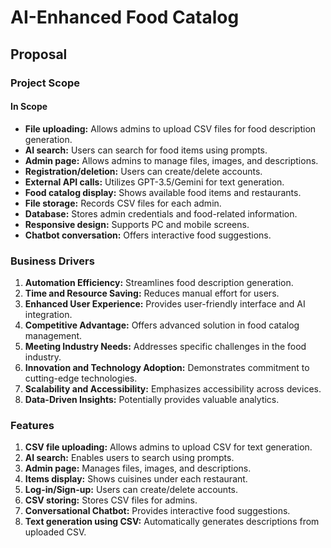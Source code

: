 # AI-Enhanced Food Catalog

## Proposal

### Project Scope

#### In Scope

- **File uploading:** Allows admins to upload CSV files for food description generation.
- **AI search:** Users can search for food items using prompts.
- **Admin page:** Allows admins to manage files, images, and descriptions.
- **Registration/deletion:** Users can create/delete accounts.
- **External API calls:** Utilizes GPT-3.5/Gemini for text generation.
- **Food catalog display:** Shows available food items and restaurants.
- **File storage:** Records CSV files for each admin.
- **Database:** Stores admin credentials and food-related information.
- **Responsive design:** Supports PC and mobile screens.
- **Chatbot conversation:** Offers interactive food suggestions.

### Business Drivers

1. **Automation Efficiency:** Streamlines food description generation.
2. **Time and Resource Saving:** Reduces manual effort for users.
3. **Enhanced User Experience:** Provides user-friendly interface and AI integration.
4. **Competitive Advantage:** Offers advanced solution in food catalog management.
5. **Meeting Industry Needs:** Addresses specific challenges in the food industry.
6. **Innovation and Technology Adoption:** Demonstrates commitment to cutting-edge technologies.
7. **Scalability and Accessibility:** Emphasizes accessibility across devices.
8. **Data-Driven Insights:** Potentially provides valuable analytics.

### Features

1. **CSV file uploading:** Allows admins to upload CSV for text generation.
2. **AI search:** Enables users to search using prompts.
3. **Admin page:** Manages files, images, and descriptions.
4. **Items display:** Shows cuisines under each restaurant.
5. **Log-in/Sign-up:** Users can create/delete accounts.
6. **CSV storing:** Stores CSV files for admins.
7. **Conversational Chatbot:** Provides interactive food suggestions.
8. **Text generation using CSV:** Automatically generates descriptions from uploaded CSV.
